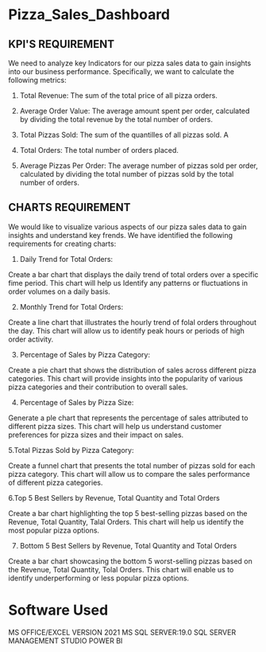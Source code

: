 # Pizza_Sales_Dashboard


## KPI'S REQUIREMENT

We need to analyze key Indicators for our pizza sales data to gain insights into our business performance. Specifically, we want to calculate the following metrics:

1. Total Revenue: The sum of the total price of all pizza orders.

2. Average Order Value: The average amount spent per order, calculated by dividing the total revenue by the total number of orders.

3. Total Pizzas Sold: The sum of the quantilles of all pizzas sold. A

4. Total Orders: The total number of orders placed.

5. Average Pizzas Per Order: The average number of pizzas sold per order, calculated by dividing the total number of pizzas sold by the total number of orders.

## CHARTS REQUIREMENT

We would like to visualize various aspects of our pizza sales data to gain insights and understand key frends. We have identified the following requirements for creating charts:

1. Daily Trend for Total Orders:

Create a bar chart that displays the daily trend of total orders over a specific fime period. This chart will help us Identify any patterns or fluctuations in order volumes on a daily basis.

2. Monthly Trend for Total Orders:

Create a line chart that illustrates the hourly trend of folal orders throughout the day. This chart will allow us to identify peak hours or periods of high order activity.

3. Percentage of Sales by Pizza Category:

Create a pie chart that shows the distribution of sales across different pizza categories. This chart will provide insights into the popularity of various pizza categories and their contribution to overall sales.

4. Percentage of Sales by Pizza Size:

Generate a ple chart that represents the percentage of sales attributed to different pizza sizes. This chart will help us understand customer preferences for pizza sizes and their impact on sales.

5.Total Pizzas Sold by Pizza Category:

Create a funnel chart that presents the total number of pizzas sold for each pizza category. This chart will allow us to compare the sales performance of different pizza categories.

6.Top 5 Best Sellers by Revenue, Total Quantity and Total Orders

Create a bar chart highlighting the top 5 best-selling pizzas based on the Revenue, Total Quantity, Talal Orders. This chart will help us identify the most popular pizza options.

7. Bottom 5 Best Sellers by Revenue, Total Quantity and Total Orders

Create a bar chart showcasing the bottom 5 worst-selling pizzas based on the Revenue, Total Quantity, Tolal Orders. This chart will enable us to identify underperforming or less popular pizza options.


# Software Used
MS OFFICE/EXCEL VERSION 2021
MS SQL SERVER:19.0
SQL SERVER MANAGEMENT STUDIO
POWER BI 
